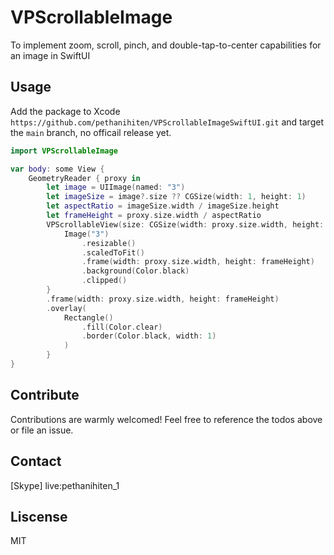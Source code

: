# VPScrollableImage


To implement zoom, scroll, pinch, and double-tap-to-center capabilities for an image in SwiftUI

## Usage 

Add the package to Xcode `https://github.com/pethanihiten/VPScrollableImageSwiftUI.git` and target the `main` branch, no officail release yet.


```swift
import VPScrollableImage

var body: some View {
    GeometryReader { proxy in
        let image = UIImage(named: "3")
        let imageSize = image?.size ?? CGSize(width: 1, height: 1)
        let aspectRatio = imageSize.width / imageSize.height
        let frameHeight = proxy.size.width / aspectRatio
        VPScrollableView(size: CGSize(width: proxy.size.width, height: frameHeight), min: 1.0, max: 6.0, showsIndicators: true) {
            Image("3")
                .resizable()
                .scaledToFit()
                .frame(width: proxy.size.width, height: frameHeight)
                .background(Color.black)
                .clipped()
        }
        .frame(width: proxy.size.width, height: frameHeight)
        .overlay(
            Rectangle()
                .fill(Color.clear)
                .border(Color.black, width: 1)
            )
        }      
}
```

## Contribute 

Contributions are warmly welcomed! Feel free to reference the todos above or file an issue.


## Contact

[Skype] live:pethanihiten_1

## Liscense

MIT
